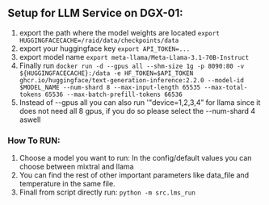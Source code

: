 ## Setup for LLM Service on DGX-01:
  1. export the path where the model weights are located `export HUGGINGFACECACHE=/raid/data/checkpoints/data`
  2. export your huggingface key `export API_TOKEN=...`
  3. export model name `export meta-llama/Meta-Llama-3.1-70B-Instruct`
  4. Finally run `docker run -d --gpus all --shm-size 1g -p 8090:80 -v ${HUGGINGFACECACHE}:/data -e HF_TOKEN=$API_TOKEN ghcr.io/huggingface/text-generation-inference:2.2.0 --model-id $MODEL_NAME --num-shard 8 --max-input-length 65535 --max-total-tokens 65536 --max-batch-prefill-tokens 66536`
  5. Instead of --gpus all you can also run '"device=1,2,3,4” for llama since it does not need all 8 gpus, if you do so please select the --num-shard 4 aswell
     

### How To RUN:

1. Choose a model you want to run:
   In the config/default values you can choose between mixtral and llama
2. You can find the rest of other important parameters like data_file and temperature in the same file.
3. Finall from script directly run: `python -m src.lms_run`
